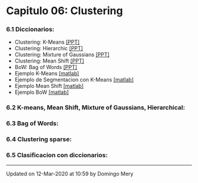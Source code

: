 
# Capitulo 06: Clustering
### 6.1 Diccionarios:
* Clustering: K-Means [[PPT]](https://github.com/domingomery/patrones/blob/master/clases/Cap06_Clustering/presentations/PAT06_KMeans.pptx)
* Clustering: Hierarchic [[PPT]](https://github.com/domingomery/patrones/blob/master/clases/Cap06_Clustering/presentations/PAT06_Hierarchic.pptx)
* Clustering: Mixture of Gaussians [[PPT]](https://github.com/domingomery/patrones/blob/master/clases/Cap06_Clustering/presentations/PAT06_GaussMix.pptx)
* Clustering: Mean Shift [[PPT]](https://github.com/domingomery/patrones/blob/master/clases/Cap06_Clustering/presentations/PAT06_MeanShift.pptx)
* BoW: Bag of Words [[PPT]](https://github.com/domingomery/patrones/blob/master/clases/Cap06_Clustering/presentations/PAT06_BoW.pptx)
* Ejemplo K-Means [[matlab]](https://github.com/domingomery/patrones/blob/master/clases/Cap06_Clustering/matlab/PAT06_kmeans.m)
* Ejemplo de Segmentacion con K-Means [[matlab]](https://github.com/domingomery/patrones/blob/master/clases/Cap06_Clustering/matlab/PAT06_kmeans_segmentation.m)
* Ejemplo Mean Shift [[matlab]](https://github.com/domingomery/patrones/blob/master/clases/Cap06_Clustering/matlab/PAT06_MeanShift.m)
* Ejemplo BoW [[matlab]](https://github.com/domingomery/patrones/blob/master/clases/Cap06_Clustering/matlab/PAT06_BoW.m)
### 6.2 K-means, Mean Shift, Mixture of Gaussians, Hierarchical:
### 6.3 Bag of Words:
### 6.4 Clustering sparse:
### 6.5 Clasificacion con diccionarios:
---


Updated on 12-Mar-2020 at 10:59 by Domingo Mery
